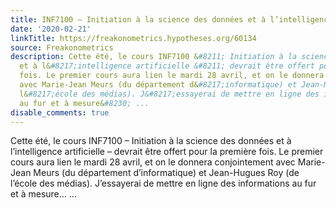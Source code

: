 ```yaml
---
title: INF7100 – Initiation à la science des données et à l’intelligence artificielle
date: '2020-02-21'
linkTitle: https://freakonometrics.hypotheses.org/60134
source: Freakonometrics
description: Cette été, le cours INF7100 &#8211; Initiation à la science des données
  et à l&#8217;intelligence artificielle &#8211; devrait être offert pour la première
  fois. Le premier cours aura lien le mardi 28 avril, et on le donnera conjointement
  avec Marie-Jean Meurs (du département d&#8217;informatique) et Jean-Hugues Roy (de
  l&#8217;école des médias). J&#8217;essayerai de mettre en ligne des informations
  au fur et à mesure&#8230; ...
disable_comments: true
---
```

Cette été, le cours INF7100 &#8211; Initiation à la science des données et à l&#8217;intelligence artificielle &#8211; devrait être offert pour la première fois. Le premier cours aura lien le mardi 28 avril, et on le donnera conjointement avec Marie-Jean Meurs (du département d&#8217;informatique) et Jean-Hugues Roy (de l&#8217;école des médias). J&#8217;essayerai de mettre en ligne des informations au fur et à mesure&#8230; ...